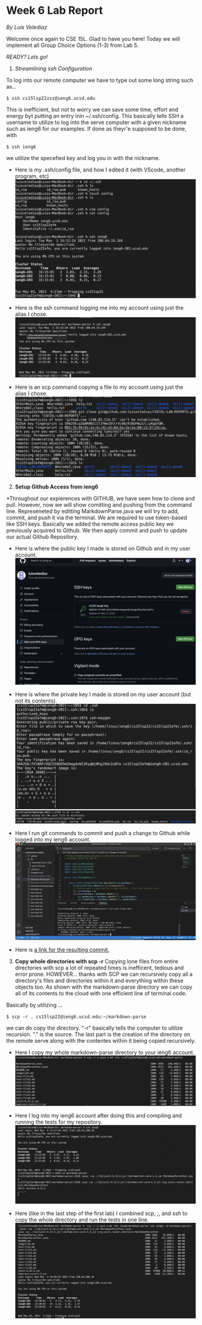# Week 6 Lab Report
*By Luis Velediaz*

Welcome once again to CSE 15L. Glad to have you here! Today we will implement all Group Choice Options (1-3) from Lab 5. 

*READY? Lets go!*


1) *Streamlining ssh Configuration*


To log into our remote computer we have to type out some long string such as...
```
$ ssh cs15lsp22zzz@ieng6.ucsd.edu
```

This is inefficient, but not to worry we can save some time, effort and energy byt putting an entry inin ~/.ssh/config. This basically tells SSH a username to utilize to log into the serve computer with a given nickname such as ieng6 for our examples. If done as theyr'e supposed to be done, with 
```
$ ssh ieng6
```
we utilize the specefied key and log you in with the nickname.


- Here is my .ssh/config file, and how I edited it (with VScode, another program, etc)
 ![Lab 3 Part a](https://github.com/luisvelediaz/CSE15L-LAB-REPORTS/blob/790cd180c08ee3c972fd1a2eab87ed9e1c5277b6/Screen%20Shot%202022-05-04%20at%2012.58.33%20PM.png)

- Here is the ssh command logging me into my account using just the alias I chose.
![Lab 3 Part B](https://github.com/luisvelediaz/CSE15L-LAB-REPORTS/blob/790cd180c08ee3c972fd1a2eab87ed9e1c5277b6/Screen%20Shot%202022-05-04%20at%2012.57.34%20PM.png)

- Here is an scp command copying a file to my account using just the alias I chose.
![Lab 3 Part c](https://github.com/luisvelediaz/CSE15L-LAB-REPORTS/blob/bd109614c0a86088151ef793a7dfbc86c22d0e21/Screen%20Shot%202022-05-04%20at%2012.58.49%20PM.png)



2) **Setup Github Access from ieng6**


*Throughout our expierences with GITHUB, we have seen how to clone and pull. However, now we will show comitting and pushing from the command line. Represeneted by editting MarkdownParse.java we will try to add, commit, and push it via the terminal. We are required to use token-based like SSH keys. Basically we added the remote access public key we previously acquired to Github. We then apply commit and push to update our actual Github Repository.


- Here is where the public key I made is stored on Github and in my user account.
![Lab 3 Part d](https://github.com/luisvelediaz/CSE15L-LAB-REPORTS/blob/790cd180c08ee3c972fd1a2eab87ed9e1c5277b6/Screen%20Shot%202022-05-04%20at%2012.55.07%20PM.png)

- Here is where the private key I made is stored on my user account (but not its contents).
![Lab 3 Part e](https://github.com/luisvelediaz/CSE15L-LAB-REPORTS/blob/main/Screen%20Shot%202022-05-04%20at%201.04.19%20PM.png)
![Lab 3 Part f](https://github.com/luisvelediaz/CSE15L-LAB-REPORTS/blob/main/Screen%20Shot%202022-05-04%20at%201.04.05%20PM.png)

- Here I run git commands to commit and push a change to Github while logged into my ieng6 account.
![Lab 3 Part g](https://github.com/luisvelediaz/CSE15L-LAB-REPORTS/blob/790cd180c08ee3c972fd1a2eab87ed9e1c5277b6/Screen%20Shot%202022-05-04%20at%2012.54.31%20PM.png)

- Here is [a link for the resulting commit.](https://github.com/luisvelediaz/markdown-parser/commit/28c5d16f87d2d075c5805bbfb164829e4179b880)



3) **Copy whole directories with scp -r**
Copying lone files from entire directories with scp a lot of repeated times is inefficent, tedious and error prone. HOWEVER... thanks with SCP we can recursively copy all a directory's files and directories within it and everything within these objects too. As shown with the markdown-parse directory we can copy all of its contents to the cloud with one efficient line of terminal code. 

Basically by utilizing ...

```
$ scp -r . cs15lsp22@ieng6.ucsd.edu:~/markdown-parse
```
we can do copy the directory. "-r" basically tells the computer to utilize recursion. "." is the source. The last part is the creation of the directory on the remote serve along with the contentes within it being copied recursively. 


- Here I copy my whole markdown-parse directory to your ieng6 account.
![Lab 3 Part h](https://github.com/luisvelediaz/CSE15L-LAB-REPORTS/blob/main/Screen%20Shot%202022-05-04%20at%201.08.16%20PM.png)

- Here I log into my ieng6 account after doing this and compiling and running the tests for my repository.
![Lab 3 Part i](https://github.com/luisvelediaz/CSE15L-LAB-REPORTS/blob/main/Screen%20Shot%202022-05-04%20at%201.37.47%20PM.png)

- Here (like in the last step of the first lab) I combined scp, ;, and ssh to copy the whole directory and run the tests in one line.
![Lab 3 Part j](https://github.com/luisvelediaz/CSE15L-LAB-REPORTS/blob/main/Screen%20Shot%202022-05-04%20at%202.32.25%20PM.png)


